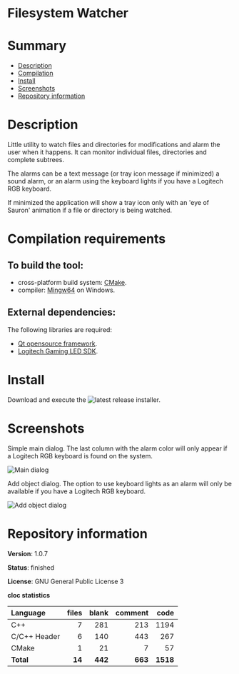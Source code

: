 Filesystem Watcher
==================

# Summary
- [Description](#description)
- [Compilation](#compilation-requirements)
- [Install](#install)
- [Screenshots](#screenshots)
- [Repository information](#repository-information)

# Description
Little utility to watch files and directories for modifications and alarm the user when it happens. It can monitor individual files, directories and complete subtrees.

The alarms can be a text message (or tray icon message if minimized) a sound alarm, or an alarm using the keyboard lights if you have a Logitech RGB keyboard.

If minimized the application will show a tray icon only with an 'eye of Sauron' animation if a file or directory is being watched.  

# Compilation requirements
## To build the tool:
* cross-platform build system: [CMake](http://www.cmake.org/cmake/resources/software.html).
* compiler: [Mingw64](http://sourceforge.net/projects/mingw-w64/) on Windows.

## External dependencies:
The following libraries are required:
* [Qt opensource framework](http://www.qt.io/).
* [Logitech Gaming LED SDK](https://www.logitechg.com/es-es/innovation/developer-lab.html).

# Install

Download and execute the ![latest release](https://github.com/FelixdelasPozas/FilesystemWatcher/releases) installer.

# Screenshots

Simple main dialog. The last column with the alarm color will only appear if a Logitech RGB keyboard is found on the system.

![Main dialog](https://user-images.githubusercontent.com/12167134/109077834-0bb2c200-76fd-11eb-8015-4e5b21b2717e.png)

Add object dialog. The option to use keyboard lights as an alarm will only be available if you have a Logitech RGB keyboard.

![Add object dialog](https://user-images.githubusercontent.com/12167134/109077833-0b1a2b80-76fd-11eb-90cf-f80727e7a155.png)

# Repository information
**Version**: 1.0.7

**Status**: finished

**License**: GNU General Public License 3

**cloc statistics**

| Language                     |files          |blank        |comment           |code  |
|:-----------------------------|--------------:|------------:|-----------------:|-----:|
| C++                          |    7          |  281        |    213           |1194  |
| C/C++ Header                 |    6          |  140        |    443           | 267  |
| CMake                        |    1          |   21        |      7           |  57  |
| **Total**                    |   **14**      |  **442**    |   **663**        |**1518**|
